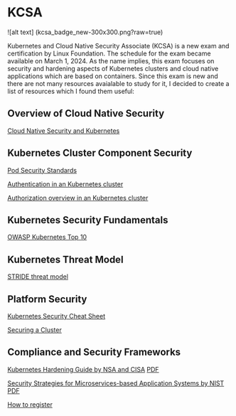 # KCSA

![alt text] (kcsa_badge_new-300x300.png?raw=true)

Kubernetes and Cloud Native Security Associate (KCSA) is a new exam and certification by Linux Foundation. The schedule for the exam became available on March 1, 2024.
As the name implies, this exam focuses on security and hardening aspects of Kubernetes clusters and cloud native applications which are based on containers.
Since this exam is new and there are not many resources avaialable to study for it, I decided to create a list of resources which I found them useful:


## Overview of Cloud Native Security

[Cloud Native Security and Kubernetes](https://kubernetes.io/docs/concepts/security/cloud-native-security/)


## Kubernetes Cluster Component Security

[Pod Security Standards](https://kubernetes.io/docs/concepts/security/pod-security-standards/)

[Authentication in an Kubernetes cluster](https://kubernetes.io/docs/reference/access-authn-authz/authentication/)

[Authorization overview in an Kubernetes cluster](https://kubernetes.io/docs/reference/access-authn-authz/authorization/)




## Kubernetes Security Fundamentals

[OWASP Kubernetes Top 10](https://owasp.org/www-project-kubernetes-top-ten/)


## Kubernetes Threat Model

[STRIDE threat model](https://dev.to/pbnj/demystifying-stride-threat-models-230m)




## Platform Security

[Kubernetes Security Cheat Sheet](https://cheatsheetseries.owasp.org/cheatsheets/Kubernetes_Security_Cheat_Sheet.html)

[Securing a Cluster](https://kubernetes.io/docs/tasks/administer-cluster/securing-a-cluster/)


## Compliance and Security Frameworks

[Kubernetes Hardening Guide by NSA and CISA](https://www.cisa.gov/news-events/alerts/2022/03/15/updated-kubernetes-hardening-guide) [PDF](https://media.defense.gov/2022/Aug/29/2003066362/-1/-1/0/CTR_KUBERNETES_HARDENING_GUIDANCE_1.2_20220829.PDF)

[Security Strategies for Microservices-based Application Systems by NIST](https://csrc.nist.gov/pubs/sp/800/204/final) [PDF](https://nvlpubs.nist.gov/nistpubs/SpecialPublications/NIST.SP.800-204.pdf)

[How to register](https://training.linuxfoundation.org/certification/kubernetes-and-cloud-native-security-associate-kcsa/)
